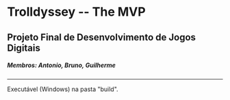﻿# Trolldyssey -- The MVP
## Projeto Final de Desenvolvimento de Jogos Digitais
##### Membros: Antonio, Bruno, Guilherme
----------------------------------------------------------
Executável (Windows) na pasta "build".